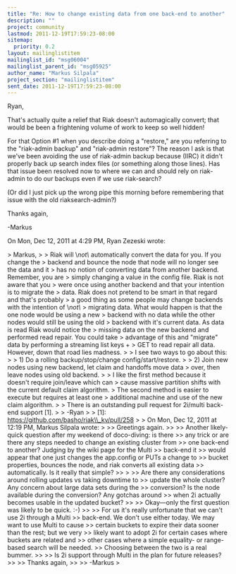 ```yaml
---
title: "Re: How to change existing data from one back-end to another"
description: ""
project: community
lastmod: 2011-12-19T17:59:23-08:00
sitemap:
  priority: 0.2
layout: mailinglistitem
mailinglist_id: "msg06004"
mailinglist_parent_id: "msg05925"
author_name: "Markus Silpala"
project_section: "mailinglistitem"
sent_date: 2011-12-19T17:59:23-08:00
---
```



Ryan,

That's actually quite a relief that Riak doesn't automagically convert;
that would be been a frightening volume of work to keep so well hidden!

For that Option #1 when you describe doing a "restore," are you referring
to the "riak-admin backup" and "riak-admin restore"? The reason I ask is
that we've been avoiding the use of riak-admin backup because (IIRC) it
didn't properly back up search index files (or something along those
lines). Has that issue been resolved now to where we can and should rely on
riak-admin to do our backups even if we use riak-search?

(Or did I just pick up the wrong pipe this morning before remembering that
issue with the old riaksearch-admin?)

Thanks again,

-Markus

On Mon, Dec 12, 2011 at 4:29 PM, Ryan Zezeski  wrote:

&gt; Markus,
&gt;
&gt; Riak will \\_not\\_ automatically convert the data for you. If you change the
&gt; backend and bounce the node that node will no longer see the data and it
&gt; has no notion of converting data from another backend. Remember, you are
&gt; simply changing a value in the config file. Riak is not aware that you
&gt; were once using another backend and that your intention is to migrate the
&gt; data. Riak does not pretend to be smart in that regard and that's probably
&gt; a good thing as some people may change backends with the intention of \\_not\\_
&gt; migrating data. What would happen is that the one node would be using a new
&gt; backend with no data while the other nodes would still be using the old
&gt; backend with it's current data. As data is read Riak would notice the
&gt; missing data on the new backend and performed read repair. You could take
&gt; advantage of this and "migrate" data by performing a streaming list keys +
&gt; GET to read repair all data. However, down that road lies madness.
&gt;
&gt; I see two ways to go about this:
&gt;
&gt; 1) Do a rolling backup/stop/change config/start/restore.
&gt;
&gt; 2) Join new nodes using new backend, let claim and handoffs move data
&gt; over, then leave nodes using old backend.
&gt;
&gt; I like the first method because it doesn't require join/leave which can
&gt; cause massive partition shifts with the current default claim algorithm.
&gt; The second method is easier to execute but requires at least one
&gt; additional machine and use of the new claim algorithm.
&gt;
&gt; There is an outstanding pull request for 2i/multi back-end support [1].
&gt;
&gt; -Ryan
&gt;
&gt; [1]: https://github.com/basho/riak\\_kv/pull/258
&gt;
&gt; On Mon, Dec 12, 2011 at 12:19 PM, Markus Silpala wrote:
&gt;
&gt;&gt; Greetings again.
&gt;&gt;
&gt;&gt; Another likely-quick question after my weekend of doco-diving: is there
&gt;&gt; any trick or are there any steps needed to change an existing cluster from
&gt;&gt; one back-end to another? Judging by the wiki page for the Multi 
&gt;&gt; back-end it
&gt;&gt; would appear that one just changes the app.config or PUTs a change to
&gt;&gt; bucket properties, bounces the node, and riak converts all existing data
&gt;&gt; automatically. Is it really that simple?
&gt;&gt;
&gt;
&gt;&gt; Are there any considerations around rolling updates vs taking downtime to
&gt;&gt; update the whole cluster? Any concern about large data sets during the
&gt;&gt; conversion? Is the node available during the conversion? Any gotchas around
&gt;&gt; when 2i actually becomes usable in the updated bucket?
&gt;&gt;
&gt;&gt; Okay—only the first question was likely to be quick. :-)
&gt;&gt;
&gt;&gt; For us it's really unfortunate that we can't use 2i through a Multi
&gt;&gt; back-end. We don't use either today. We may want to use Multi to cause
&gt;&gt; certain buckets to expire their data sooner than the rest; but we very
&gt;&gt; likely want to adopt 2i for certain cases where buckets are related and
&gt;&gt; other cases where a simple equality- or range-based search will be needed.
&gt;&gt; Choosing between the two is a real bummer.
&gt;&gt;
&gt;&gt; Is 2i support through Multi in the plan for future releases?
&gt;&gt;
&gt;&gt; Thanks again,
&gt;&gt;
&gt;&gt; -Markus
&gt;
